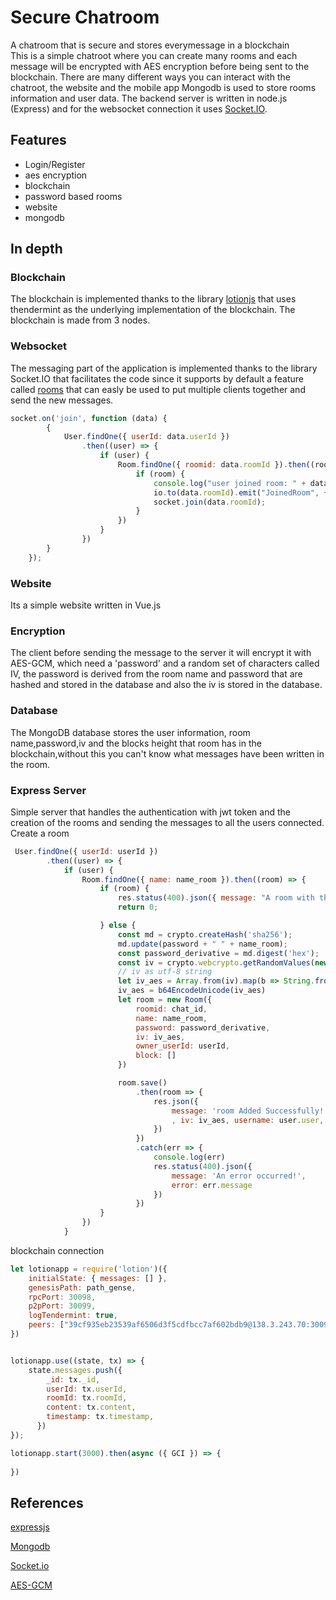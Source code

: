 # Secure Chatroom

A chatroom that is secure and stores everymessage in a blockchain
<br>
This is a simple chatroot where you can create many rooms and each message will be encrypted with AES encryption before being sent to the blockchain.
There are many different ways you can interact with the chatroot, the website and the mobile app
Mongodb is used to store rooms information and user data. 
The backend server is written in node.js (Express) and for the websocket connection it uses [Socket.IO](https://socket.io/).
## Features
- Login/Register
- aes encryption
- blockchain
- password based rooms
- website
- mongodb

## In depth
### Blockchain
The blockchain is implemented thanks to the library  [lotionjs](https://lotionjs.com/)
that uses thendermint as the underlying implementation of the blockchain.
The blockchain is made from 3 nodes.
### Websocket
The messaging part of the application is implemented thanks to the library Socket.IO that facilitates the code since it supports by default a feature called [rooms](https://socket.io/docs/v4/rooms/)
that can easly be used to put multiple clients together and send the new messages.
```js
socket.on('join', function (data) {
        {
            User.findOne({ userId: data.userId })
                .then((user) => {
                    if (user) {
                        Room.findOne({ roomid: data.roomId }).then((room) => {
                            if (room) {
                                console.log("user joined room: " + data.roomId)
                                io.to(data.roomId).emit("JoinedRoom", {roomId:data.roomId, _id:user.userId})
                                socket.join(data.roomId);
                            }
                        })
                    }
                })
        }
    });
```
### Website
Its a simple website written in Vue.js
### Encryption 
The client before sending the message to the server it will encrypt it with AES-GCM, which need a 'password' and a random set of characters called IV, the password is derived from the room name and password that are hashed and stored in the database and also the iv is stored in the database.
### Database
The MongoDB database stores the user information,
room name,password,iv and the blocks height that room has in the blockchain,without this you can't know what messages have been written in the room.
### Express Server
Simple server that handles the authentication with jwt token and the creation of the rooms and sending the messages to all the users connected.
Create a room
```js
 User.findOne({ userId: userId })
        .then((user) => {
            if (user) {
                Room.findOne({ name: name_room }).then((room) => {
                    if (room) {
                        res.status(400).json({ message: "A room with that name already exists." })
                        return 0;

                    } else {
                        const md = crypto.createHash('sha256');
                        md.update(password + " " + name_room);
                        const password_derivative = md.digest('hex');
                        const iv = crypto.webcrypto.getRandomValues(new Uint8Array(12));
                        // iv as utf-8 string
                        let iv_aes = Array.from(iv).map(b => String.fromCharCode(b)).join('');
                        iv_aes = b64EncodeUnicode(iv_aes)
                        let room = new Room({
                            roomid: chat_id,
                            name: name_room,
                            password: password_derivative,
                            iv: iv_aes,
                            owner_userId: userId,
                            block: []
                        })

                        room.save()
                            .then(room => {
                                res.json({
                                    message: 'room Added Successfully!'
                                    , iv: iv_aes, username: user.user, password: password_derivative, chatId: chat_id,timestamp:room.createdAt
                                })
                            })
                            .catch(err => {
                                console.log(err)
                                res.status(400).json({
                                    message: 'An error occurred!',
                                    error: err.message
                                })
                            })
                    }
                })
            }
```
blockchain connection
```js
let lotionapp = require('lotion')({
    initialState: { messages: [] },
    genesisPath: path_gense,
    rpcPort: 30098,
    p2pPort: 30099,
    logTendermint: true,
    peers: ["39cf935eb23539af6506d3f5cdfbcc7af602bdb9@138.3.243.70:30094","8f08150f9c1300af4d8b4bccd7a0c1e2be5c6895@138.3.243.70:30092"]
})


lotionapp.use((state, tx) => {
    state.messages.push({
        _id: tx._id,
        userId: tx.userId,
        roomId: tx.roomId,
        content: tx.content,
        timestamp: tx.timestamp,
      })
});

lotionapp.start(3000).then(async ({ GCI }) => {
   
})
```


## References
[expressjs](https://expressjs.com/it/)

[Mongodb](https://www.mongodb.com/it-it)

[Socket.io](https://socket.io/)

[AES-GCM](https://en.wikipedia.org/wiki/Galois/Counter_Mode)

